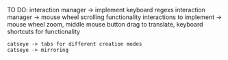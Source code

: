 TO DO:
	interaction manager -> implement keyboard regexs
	interaction manager -> mouse wheel scrolling functionality
	interactions to implement -> mouse wheel zoom, middle mouse button drag to translate, keyboard shortcuts for functionality
	
	catseye -> tabs for different creation modes
	catseye -> mirroring